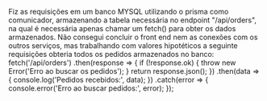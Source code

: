 Fiz as requisições em um banco MYSQL utilizando o prisma como comunicador, armazenando a tabela necessária no endpoint "/api/orders", na qual é necessária apenas chamar um fetch() para obter os dados armazenados. Não consegui concluir o front end nem as conexões com os outros serviços, mas trabalhando com valores hipotéticos a seguinte requisições obteria todos os pedidos armazenados no banco:
fetch('/api/orders')
  .then(response => {
    if (!response.ok) {
      throw new Error('Erro ao buscar os pedidos');
    }
    return response.json();
  })
  .then(data => {
    console.log('Pedidos recebidos:', data);
  })
  .catch(error => {
    console.error('Erro ao buscar pedidos:', error);
  });

